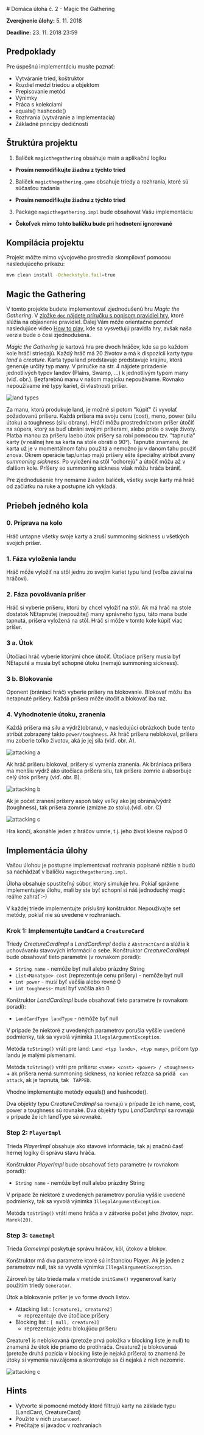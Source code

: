 ﻿﻿# Domáca úloha č. 2 - Magic the Gathering

**Zverejnenie úlohy:** 5. 11. 2018

**Deadline:** 23. 11. 2018 23:59

## Predpoklady

Pre úspešnú implementáciu musíte poznať:

* Vytváranie tried, koštruktor
* Rozdiel medzi triedou a objektom
* Prepisovanie metód
* Výnimky
* Práca s kolekciami
* equals() hashcode()
* Rozhrania (vytváranie a implementacia)
* Základné princípy dedičnosti

## Štruktúra projektu

1. Balíček ```magicthegathering``` obsahuje main a aplikačnú logiku
  - **Prosím nemodifikujte žiadnu z týchto tried**
2. Balíček ```magicthegathering.game``` obsahuje triedy a rozhrania, ktoré sú súčasťou zadania
  - **Prosím nemodifikujte žiadnu z týchto tried**
3. Package  ```magicthegathering.impl``` bude obsahovat Vašu implementáciu
  - **Čokoľvek mimo tohto balíčku bude pri hodnotení ignorované**

## Kompilácia projektu

Projekt môžte mimo vývojového prostredia skompilovať pomocou nasledujúceho príkazu:

```bash
mvn clean install -Dcheckstyle.fail=true
```
## Magic the Gathering 

V tomto projekte budete implementovať zjednodušenú hru _Magic the Gathering_.
V [zložke `doc` nájdete príručku s popisom pravidiel hry](doc/MagicTheGathering-QuickStartGuide.pdf), 
ktoré slúžia na objasnenie pravidiel. Ďalej Vám môže orientačne pomôcť nasledujúce video [How to play](https://www.youtube.com/watch?v=RZyXU1L3JXk),
 kde sa vysvetlujú pravidla hry, avšak naša verzia bude o čosi zjednodušená.

_Magic the Gathering_ je kartová hra pre dvoch hráčov, kde sa po každom kole hráči striedajú.
Každý hráč má 20 životov a má k dispozícii karty typu _land_ a _creature_.
Karta typu land predstavuje predstavuje krajinu, ktorá generuje určitý typ many.
V príručke na str. 4 nájdete priradenie jednotlivých typov landov (Plains, Swamp, ...) k jednotlivým typom many (viď. obr.).
Bezfarebnú manu v našom magicku nepoužívame. Rovnako nepoužívame iné typy kariet, či vlastnosti príšer. 
 
![land types](https://i.imgur.com/8ed4dNO.png)

Za manu, ktorú produkuje land, je možné si potom "kúpiť" či vyvolať požadovanú príšeru.
Každá príšera má svoju cenu (cost), meno, power (silu útoku) a toughness (silu obrany).
Hráči môžu prostredníctvom príšer útočiť na súpera, ktorý sa buď ubráni svojimi príšerami, alebo príde o svoje životy.
Platba manou za príšeru laebo útok príšery sa robí pomocou tzv. "tapnutia" karty 
(v reálnej hre sa karta na stole obráti o 90°).
Tapnutie znamená, že karta už je v momentálnom ťahu použitá a nemožno ju v danom ťahu použiť znova.
Okrem operácie tap/untap majú príšery ešte špeciálny atribút zvaný _summoning sickness_.
Po vyložení na stôl "ochorejú" a útočiť môžu až v ďalšom kole. Príšery so summoning sickness však môžu hráča brániť. 

Pre zjednodušenie hry nemáme žiaden balíček, všetky svoje karty má hráč od začiatku na ruke a postupne ich vykladá.

## Priebeh jedného kola

### 0. Príprava na kolo
Hráč untapne všetky svoje karty a zruší summoning sickness u všetkých svojich príšer.

### 1. Fáza vyloženia landu
Hráč môže vyložiť na stôl jednu zo svojim kariet typu land (voľba závisí na hráčovi).

### 2. Fáza povolávania príšer
Hráč si vyberie príšeru, ktorú by chcel vyložiť na stôl.
Ak má hráč na stole dostatok NEtapnutej (nepoužitej) many správneho typu, táto mana bude tapnutá, príšera vyložená na stôl.
Hráč si môže v tomto kole kúpiť viac príšer.

### 3 a. Útok

Útočiaci hráč vyberie ktorými chce útočiť.
Útočiace príšery musia byť NEtaputé a musia byť schopné útoku (nemajú summoning sickness). 

### 3 b. Blokovanie

Oponent (brániaci hráč) vyberie príšery na blokovanie.
Blokovať môžu iba netapnuté príšery. Každá príšera môže útočiť a blokovať iba raz.
### 4. Vyhodnotenie útoku, zranenia

Každá príšera má silu a výdrž(obranu), v nasledujúci obrázkoch bude tento atribút zobrazený takto `power/toughness`.
Ak hráč príšeru neblokoval, príšera mu zoberie toľko životov, aká je jej sila (viď. obr. A).

![attacking a](https://i.imgur.com/75DbHQ8.png)

Ak hráč príšeru blokoval, príšery si vymenia zranenia.
 Ak brániaca príšera ma menšiu výdrž ako útočiaca príšera silu, tak príšera zomrie a absorbuje celý útok príšery (viď. obr. B).

![attacking b](https://i.imgur.com/6fsSi6v.png)

Ak je počet zranení príšery aspoň taký veľký ako jej obrana/výdrž (toughness), tak príšera zomrie (zmizne zo stolu).(viď. obr. C)

![attacking c](https://i.imgur.com/xlUHElH.png)

Hra končí, akonáhle jeden z hráčov umrie, t.j. jeho život klesne na/pod 0


## Implementácia úlohy

Vašou úlohou je postupne implementovať rozhrania popísané nižšie a budú sa nachádzať v balíčku `magicthegathering.impl`.

Úloha obsahuje spustiteľný súbor, ktorý simuluje hru.
Pokiaľ správne implementujete úlohu, mali by ste byť schopní si náš jednoduchý magic reálne zahrať :-)

V každej triede implementujte príslušný konštruktor. Nepoužívajte set metódy, pokiaľ nie sú uvedené v rozhraniach.

### Krok 1: Implementujte `LandCard` a `CreatureCard` 

Triedy _CreatureCardImpl_ a _LandCardImpl_ dedia z `AbstractCard` a slúžia k uchovávaniu stavových informácií o sebe.
Konštruktor _CreatureCardImpl_ bude obsahovať tieto parametre (v rovnakom poradí):
 - `String name` - nemôže byť null alebo prázdny String
 - `List<Manatype> cost` (reprezentuje cenu príšery) - nemôže byť null
 - `int power` - musí byť vačšia alebo rovné 0
 - `int toughness`- musí byť vačšia ako 0
 
Konštruktor _LandCardImpl_ bude obsahovať tieto parametre (v rovnakom poradí):
 - `LandCardType landType` - nemôže byť null
 
V prípade že niektoré z uvedených parametrov porušia vyššie uvedené podmienky, tak sa vyvolá výnimka `IllegalArgumentException`.

Metóda `toString()` vráti pre land: `Land <typ landu>, <typ many>`, pričom typ landu je malými písmenami.
 
Metóda `toString()` vráti pre príšeru: `<name> <cost> <power> / <toughness>` + ak príšera nemá summoning sickness,
na koniec reťazca sa pridá ` can attack`, ak je tapnutá, tak ` TAPPED`. 

Vhodne implementujte metódy equals() and hashcode(). 

Dva objekty typu _CreatureCardImpl_ sa rovnajú v prípade že ich name, cost, power a toughness sú rovnaké.
Dva objekty typu _LandCardImpl_ sa rovnajú v prípade že ich landType sú rovnaké.
### Step 2:  `PlayerImpl`

Trieda _PlayerImpl_ obsahuje ako stavové informácie, tak aj značnú časť hernej logiky či správu stavu hráča.

Konštruktor _PlayerImpl_ bude obsahovať tieto parametre (v rovnakom poradí):
 - `String name`  - nemôže byť null alebo prázdny String
 
V prípade že niektoré z uvedených parametrov porušia vyššie uvedené podmienky, tak sa vyvolá výnimka `IllegalArgumentException`.

Metóda `toString()` vráti meno hráča a v zátvorke počet jeho životov, napr. `Marek(20)`. 

### Step 3:  `GameImpl`

Trieda _GameImpl_ poskytuje správu hráčov, kôl, útokov a blokov. 

Konštruktor má dva parametre ktoré sú inštanciou Player. Ak je jeden z parametrov null, tak sa vyvolá výnimka `IllegalArgumentException`.

Zároveň by táto trieda mala v metóde `initGame()` vygenerovať karty použitím triedy `Generator`.

Útok a blokovanie príšer je vo forme dvoch listov. 
- Attacking list : `[creature1, creature2]`
  - reprezentuje dve útočiace príšery
- Blocking list : `[ null, creature3]`
  - reprezentuje jednu blokujúcu príšeru
  
 Creature1 is neblokovaná (pretože prvá položka v blocking liste je null) to znamená že útok ide priamo do protihráča.
 Creature2 je blokovanaá (pretože druhá pozícia v blocking liste je nejaká príšera)
  to znamená že útoky si vymenia navzájoma a skontroluje sa či nejaká z nich nezomrie.

![attacking c](https://i.imgur.com/xlUHElH.png)

## Hints

- Vytvorte si pomocné metódy ktoré filtrujú karty na základe typu (LandCard, CreatureCard)
- Použite v nich `instanceof`.
- Prečítajte si javadoc v rozhraniach


